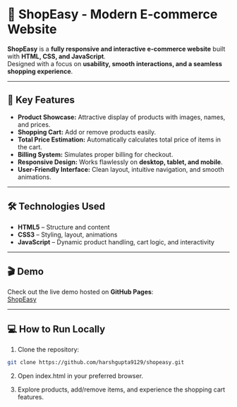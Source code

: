 # 🛒 ShopEasy - Modern E-commerce Website

**ShopEasy** is a **fully responsive and interactive e-commerce website** built with **HTML, CSS, and JavaScript**.  
Designed with a focus on **usability, smooth interactions, and a seamless shopping experience**.

---

## 🚀 Key Features
- **Product Showcase:** Attractive display of products with images, names, and prices.
- **Shopping Cart:** Add or remove products easily.
- **Total Price Estimation:** Automatically calculates total price of items in the cart.
- **Billing System:** Simulates proper billing for checkout.
- **Responsive Design:** Works flawlessly on **desktop, tablet, and mobile**.
- **User-Friendly Interface:** Clean layout, intuitive navigation, and smooth animations.

---

## 🛠 Technologies Used
- **HTML5** – Structure and content
- **CSS3** – Styling, layout, animations
- **JavaScript** – Dynamic product handling, cart logic, and interactivity

---

## 🎬 Demo
Check out the live demo hosted on **GitHub Pages**:  
[ ShopEasy ](https://harshgupta9129.github.io/shopeasy/)

---

## 💻 How to Run Locally
1. Clone the repository:
```bash
git clone https://github.com/harshgupta9129/shopeasy.git
```

2. Open index.html in your preferred browser.

3. Explore products, add/remove items, and experience the shopping cart features.